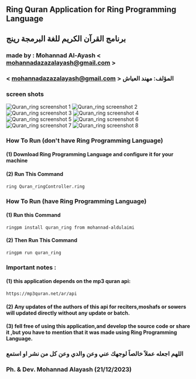 ## Ring Quran Application for Ring Programming Language

## برنامج القرآن الكريم للغة البرمجة رينج

### made by : Mohannad Al-Ayash < mohannadazazalayash@gmail.com >

### < mohannadazazalayash@gmail.com > المؤلف: مهند العياش

### screen shots
![Quran_ring screenshot 1](screenshots/1.jpg)
![Quran_ring screenshot 2](screenshots/2.jpg)
![Quran_ring screenshot 3](screenshots/3.jpg)
![Quran_ring screenshot 4](screenshots/4.jpg)
![Quran_ring screenshot 5](screenshots/5.jpg)
![Quran_ring screenshot 6](screenshots/6.jpg)
![Quran_ring screenshot 7](screenshots/7.jpg)
![Quran_ring screenshot 8](screenshots/8.jpg)

### How To Run (don't have Ring Programming Language)

#### (1) Download Ring Programming Language and configure it for your machine

#### (2) Run This Command

    ring Quran_ringController.ring

### How To Run (have Ring Programming Language)

#### (1) Run this Command

    ringpm install quran_ring from mohannad-aldulaimi

#### (2) Then Run This Command

    ringpm run quran_ring

### Important notes :

#### (1) this application depends on the mp3 quran api:

    https://mp3quran.net/ar/api

#### (2) Any updates of the authors of this api for reciters,moshafs or sowers will updated directly without any update or batch.

#### (3) fell free of using this application,and develop the source code or share it ,but you have to mention that it was made using Ring Programming Language.

### اللهم اجعله عملاََ خالصاََ لوجهك عني وعن والدي وعن كل من نشر او استمع

### Ph. & Dev. Mohannad Alayash (21/12/2023)
